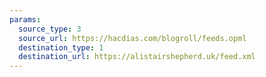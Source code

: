 ```yaml
---
params:
  source_type: 3
  source_url: https://hacdias.com/blogroll/feeds.opml
  destination_type: 1
  destination_url: https://alistairshepherd.uk/feed.xml
---
```


